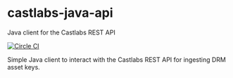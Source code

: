 # castlabs-java-api
Java client for the Castlabs REST API

[![Circle CI](https://circleci.com/gh/skidder/castlabs-java-api/tree/master.svg?style=svg)](https://circleci.com/gh/skidder/castlabs-java-api/tree/master)

Simple Java client to interact with the Castlabs REST API for ingesting DRM asset keys.
